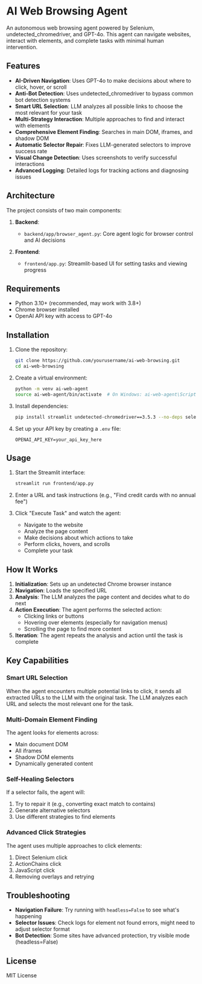 # AI Web Browsing Agent

An autonomous web browsing agent powered by Selenium, undetected_chromedriver, and GPT-4o. This agent can navigate websites, interact with elements, and complete tasks with minimal human intervention.

## Features

- **AI-Driven Navigation**: Uses GPT-4o to make decisions about where to click, hover, or scroll
- **Anti-Bot Detection**: Uses undetected_chromedriver to bypass common bot detection systems
- **Smart URL Selection**: LLM analyzes all possible links to choose the most relevant for your task
- **Multi-Strategy Interaction**: Multiple approaches to find and interact with elements
- **Comprehensive Element Finding**: Searches in main DOM, iframes, and shadow DOM
- **Automatic Selector Repair**: Fixes LLM-generated selectors to improve success rate
- **Visual Change Detection**: Uses screenshots to verify successful interactions
- **Advanced Logging**: Detailed logs for tracking actions and diagnosing issues

## Architecture

The project consists of two main components:

1. **Backend**: 
   - `backend/app/browser_agent.py`: Core agent logic for browser control and AI decisions
   
2. **Frontend**: 
   - `frontend/app.py`: Streamlit-based UI for setting tasks and viewing progress

## Requirements

- Python 3.10+ (recommended, may work with 3.8+)
- Chrome browser installed
- OpenAI API key with access to GPT-4o

## Installation

1. Clone the repository:
   ```bash
   git clone https://github.com/yourusername/ai-web-browsing.git
   cd ai-web-browsing
   ```

2. Create a virtual environment:
   ```bash
   python -m venv ai-web-agent
   source ai-web-agent/bin/activate  # On Windows: ai-web-agent\Scripts\activate
   ```

3. Install dependencies:
   ```bash
   pip install streamlit undetected-chromedriver==3.5.3 --no-deps selenium webdriver-manager openai python-dotenv Pillow numpy
   ```

4. Set up your API key by creating a `.env` file:
   ```
   OPENAI_API_KEY=your_api_key_here
   ```

## Usage

1. Start the Streamlit interface:
   ```bash
   streamlit run frontend/app.py
   ```

2. Enter a URL and task instructions (e.g., "Find credit cards with no annual fee")

3. Click "Execute Task" and watch the agent:
   - Navigate to the website
   - Analyze the page content
   - Make decisions about which actions to take
   - Perform clicks, hovers, and scrolls
   - Complete your task

## How It Works

1. **Initialization**: Sets up an undetected Chrome browser instance
2. **Navigation**: Loads the specified URL
3. **Analysis**: The LLM analyzes the page content and decides what to do next
4. **Action Execution**: The agent performs the selected action:
   - Clicking links or buttons
   - Hovering over elements (especially for navigation menus)
   - Scrolling the page to find more content
5. **Iteration**: The agent repeats the analysis and action until the task is complete

## Key Capabilities

### Smart URL Selection

When the agent encounters multiple potential links to click, it sends all extracted URLs to the LLM with the original task. The LLM analyzes each URL and selects the most relevant one for the task.

### Multi-Domain Element Finding

The agent looks for elements across:
- Main document DOM
- All iframes
- Shadow DOM elements
- Dynamically generated content

### Self-Healing Selectors

If a selector fails, the agent will:
1. Try to repair it (e.g., converting exact match to contains)
2. Generate alternative selectors
3. Use different strategies to find elements

### Advanced Click Strategies

The agent uses multiple approaches to click elements:
1. Direct Selenium click
2. ActionChains click
3. JavaScript click
4. Removing overlays and retrying

## Troubleshooting

- **Navigation Failure**: Try running with `headless=False` to see what's happening
- **Selector Issues**: Check logs for element not found errors, might need to adjust selector format
- **Bot Detection**: Some sites have advanced protection, try visible mode (headless=False)

## License

MIT License 